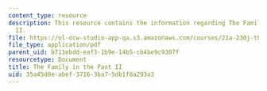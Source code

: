 ```yaml
---
content_type: resource
description: This resource contains the information regarding The Family in the Past
  II.
file: https://ol-ocw-studio-app-qa.s3.amazonaws.com/courses/21a-230j-the-contemporary-american-family-spring-2004/35a45d0eabef37163ba75db1f8a293a3_MIT21A_230JS04_familypast2.pdf
file_type: application/pdf
parent_uid: b711ebdd-eaf3-1b9e-14b5-cb4be9c9307f
resourcetype: Document
title: The Family in the Past II
uid: 35a45d0e-abef-3716-3ba7-5db1f8a293a3
---
```

